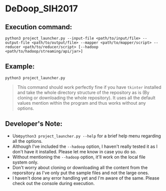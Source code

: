 # DeDoop_SIH2017

## Execution command:
`python3 project_launcher.py --input-file <path/to/input/file> --output-file <path/to/output/file> --mapper <path/to/mapper/script> --reducer <path/to/reducer/script> [--hadoop <path/to/hadoop/streaming/api/jar>]`

## Example:
`python3 project_launcher.py`
> This command should work perfectly fine if you have `tkinter` installed and take the whole directory structure of the repository as is (By cloning or downloading the whole repository). It uses all the default values mention within the program and thus works without any options.

## Developer's Note:
- Use`python3 project_launcher.py --help` for a brief help menu regarding all the options.
- Although I've included the `--hadoop` option, I haven't really tested it as I don't have it installed. Please let me know in case you do so.
- Without mentioning the `--hadoop` option, it'll work on the local file system only.
- Don't worry about cloning or downloading all the content from the reporsitory as I've only put the sample files and not the large ones.
- I haven't done any error handling yet and I'm aware of the same. Please check out the console during execution.
